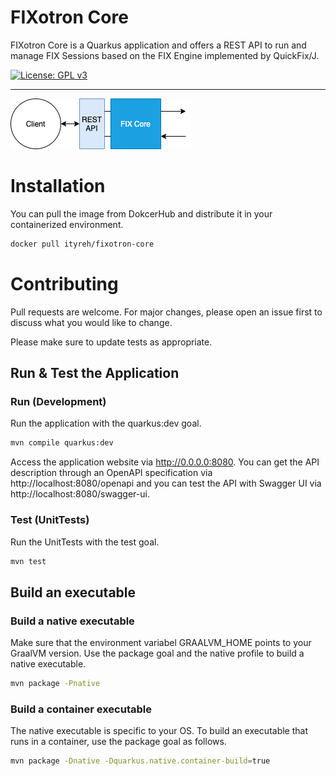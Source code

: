 FIXotron Core
========

FIXotron Core is a Quarkus application and offers a REST API to run and manage FIX Sessions based on the FIX Engine implemented by QuickFix/J.

[![License: GPL v3](https://img.shields.io/badge/License-GPLv3-blue.svg)](https://www.gnu.org/licenses/gpl-3.0)

<hr>

![Overview][overview]

# Installation

You can pull the image from DokcerHub and distribute it in your containerized environment.

```bash
docker pull ityreh/fixotron-core
```

# Contributing

Pull requests are welcome. For major changes, please open an issue first to discuss what you would like to change.

Please make sure to update tests as appropriate.

## Run & Test the Application

### Run (Development)

Run the application with the quarkus:dev goal.

```bash
mvn compile quarkus:dev
```

Access the application website via http://0.0.0.0:8080. You can get the API description through an OpenAPI specification via http://localhost:8080/openapi and you can test the API with Swagger UI via http://localhost:8080/swagger-ui.

### Test (UnitTests)

Run the UnitTests with the test goal.

```bash
mvn test
```

## Build an executable

### Build a native executable

Make sure that the environment variabel GRAALVM_HOME points to your GraalVM version. Use the package goal and the native profile to build a native executable.

```bash
mvn package -Pnative
```

### Build a container executable

The native executable is specific to your OS. To build an executable that runs in a container, use the package goal as follows.

```bash
mvn package -Dnative -Dquarkus.native.container-build=true
```

[overview]: ./doc/export/overview.png "Overview"
